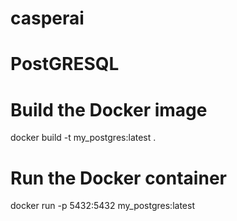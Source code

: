 # casperai

# PostGRESQL

# Build the Docker image
docker build -t my_postgres:latest .

# Run the Docker container
docker run -p 5432:5432 my_postgres:latest